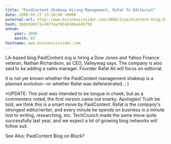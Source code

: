 ```yaml
---
title: "PaidContent Shakeup Hiring Management, Rafat To Editorial"
date: 2008-03-27 13:10:00 +0000
external-url: http://www.businessinsider.com/2008/3/paidcontent-blog-hires-professional-management-founder-rafat-ali-to-editorial
hash: 3b0b598171c497f4af6546306a445f59
annum:
    year: 2008
    month: 03
hostname: www.businessinsider.com
---
```


LA-based blog PaidContent.org is hiring a Dow Jones and Yahoo Finance veteran, Nathan Richardson, as CEO, Valleywag says.  The company is also said to be adding a sales manager.  Founder Rafat Ali will focus on editorial.

It is not yet known whether the PaidContent management shakeup is a planned evolution--or whether Rafat was defenestrated.   ; )

*UPDATE: This post was intended to be tongue in cheek, but as a commenters noted, the first version came out snarky.  Apologies!  Truth be told, we think this is a smart move by PaidContent. Rafat is the company's strongest editor/writer, and every minute he spends on business is a minute lost to writing, researching, etc. TechCrunch made the same move quite successfully last year, and we expect a lot of growing blog networks will follow suit.

See Also: PaidContent Blog on Block?
